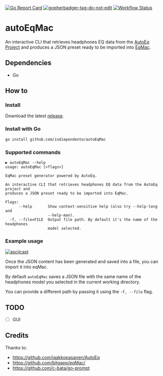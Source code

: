 [![Go Report Card](https://goreportcard.com/badge/github.com/indiependente/autoEqMac)](https://goreportcard.com/report/github.com/indiependente/autoEqMac)
<a href='https://github.com/jpoles1/gopherbadger' target='_blank'>![gopherbadger-tag-do-not-edit](https://img.shields.io/badge/Go%20Coverage-63%25-brightgreen.svg?longCache=true&style=flat)</a>
[![Workflow Status](https://github.com/indiependente/autoEqMac/workflows/lint-test/badge.svg)](https://github.com/indiependente/autoEqMac/actions)

# autoEqMac

An interactive CLI that retrieves headphones EQ data from the [AutoEq Project](https://github.com/jaakkopasanen/AutoEq) and produces a JSON preset ready to be imported into [EqMac](https://github.com/bitgapp/eqMac/).

## Dependencies

- Go

## How to

### Install

Download the latest [release](https://github.com/indiependente/autoEqMac/releases/latest).

### Install with Go

```bash
go install github.com/indiependente/autoEqMac
```

### Supported commands

```plaintext
▶ autoEqMac --help
usage: autoEqMac [<flags>]

EqMac preset generator powered by AutoEq.

An interactive CLI that retrieves headphones EQ data from the AutoEq project and 
produces a JSON preset ready to be imported into EqMac.

Flags:
      --help       Show context-sensitive help (also try --help-long and
                   --help-man).
  -f, --file=FILE  Output file path. By default it's the name of the headphones
                   model selected.
```

### Example usage

[![asciicast](https://asciinema.org/a/368884.svg)](https://asciinema.org/a/368884)

Once the JSON content has been generated and saved into a file, you can import it into eqMac.

By default `autoEqMac` saves a JSON file with the same name of the headphones model you selected in the current working directory.

You can provide a different path by passing it using the `-f, --file` flag.

## TODO

- [ ] GUI

## Credits

Thanks to:

- <https://github.com/jaakkopasanen/AutoEq>
- <https://github.com/bitgapp/eqMac/>
- <https://github.com/c-bata/go-prompt>
